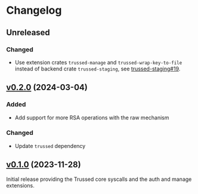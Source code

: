 # Changelog

## Unreleased

### Changed

- Use extension crates `trussed-manage` and `trussed-wrap-key-to-file` instead
  of backend crate `trussed-staging`, see [trussed-staging#19][].

[trussed-staging#19]: https://github.com/trussed-dev/trussed-staging/pull/19

## [v0.2.0][] (2024-03-04)

[v0.2.0]: https://github.com/Nitrokey/trussed-se050-backend/compare/v0.1.0...v0.2.0

### Added

- Add support for more RSA operations with the raw mechanism

### Changed

- Update `trussed` dependency

## [v0.1.0][] (2023-11-28)

[v0.1.0]: https://github.com/Nitrokey/trussed-se050-backend/releases/tag/v0.1.0

Initial release providing the Trussed core syscalls and the auth and manage
extensions.
